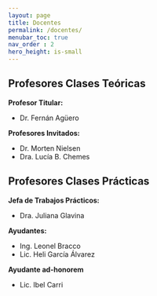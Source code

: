 ```yaml
---
layout: page
title: Docentes
permalink: /docentes/
menubar_toc: true
nav_order : 2
hero_height: is-small
---
```


## Profesores Clases Teóricas

**Profesor Titular:** 
* Dr. Fernán Agüero

**Profesores Invitados:**
* Dr. Morten Nielsen
* Dra. Lucía B. Chemes

## Profesores Clases Prácticas

**Jefa de Trabajos Prácticos:** 
* Dra. Juliana Glavina

**Ayudantes:**
* Ing. Leonel Bracco
* Lic. Heli García Álvarez

**Ayudante ad-honorem**
* Lic. Ibel Carri
